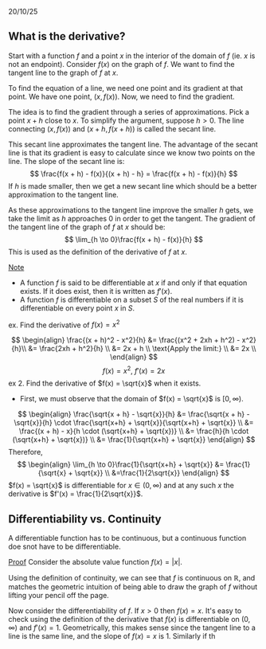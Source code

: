 20/10/25

## What is the derivative?

Start with a function $f$ and a point $x$ in the interior of the domain of $f$ (ie. $x$ is not an endpoint). Consider $f(x)$ on the graph of $f$. We want to find the tangent line to the graph of $f$ at $x$.

To find the equation of a line, we need one point and its gradient at that point. We have one point, $(x, f(x))$. Now, we need to find the gradient.

The idea is to find the gradient through a series of approximations. Pick a point $x + h$ close to $x$. To simplify the argument, suppose $h > 0$. The line connecting $(x, f(x))$ and $(x+ h, f(x + h))$ is called the secant line.

This secant line approximates the tangent line. The advantage of the secant line is that its gradient is easy to calculate since we know two points on the line. The slope of the secant line is:
$$
\frac{f(x + h) - f(x)}{(x + h) - h} = \frac{f(x + h) - f(x)}{h}
$$
If $h$ is made smaller, then we get a new secant line which should be a better approximation to the tangent line.

As these approximations to the tangent line improve the smaller $h$ gets, we take the limit as $h$ approaches 0 in order to get the tangent.
The gradient of the tangent line of the graph of $f$ at $x$ should be:
$$
\lim_{h \to 0}\frac{f(x + h) - f(x)}{h}
$$
This is used as the definition of the derivative of $f$ at $x$.

<u>Note</u>
- A function $f$ is said to be differentiable at $x$ if and only if that equation exists. If it does exist, then it is written as $f'(x)$.
- A function $f$ is differentiable on a subset $S$ of the real numbers if it is differentiable on every point $x$ in $S$.

ex.
Find the derivative of $f(x) = x^2$

$$
\begin{align}
\frac{(x + h)^2 - x^2}{h} &= \frac{(x^2 + 2xh + h^2) - x^2}{h}\\
&= \frac{2xh + h^2}{h} \\
&= 2x + h \\
\text{Apply the limit:} \\
&= 2x \\
\end{align}
$$
$$
f(x) = x^2,\ f'(x) = 2x
$$
ex 2.
Find the derivative of $f(x) = \sqrt{x}$ when it exists.
- First, we must observe that the domain of $f(x) = \sqrt{x}$ is $[0, \infty)$.

$$
\begin{align}
\frac{\sqrt{x + h} - \sqrt{x}}{h} &= \frac{\sqrt{x + h} - \sqrt{x}}{h} \cdot \frac{\sqrt{x+h} + \sqrt{x}}{\sqrt{x+h} + \sqrt{x}} \\
&= \frac{(x + h) - x}{h \cdot (\sqrt{x+h} + \sqrt{x})} \\
&= \frac{h}{h \cdot (\sqrt{x+h} + \sqrt{x})} \\
&= \frac{1}{\sqrt{x+h} + \sqrt{x}}
\end{align}
$$
Therefore,
$$
\begin{align}
\lim_{h \to 0}\frac{1}{\sqrt{x+h} + \sqrt{x}} &= \frac{1}{\sqrt{x} + \sqrt{x}} \\
&=\frac{1}{2\sqrt{x}}
\end{align}
$$
$f(x) = \sqrt{x}$ is differentiable for $x \in (0, \infty)$ and at any such $x$ the derivative is $f'(x) = \frac{1}{2\sqrt{x}}$.

## Differentiability vs. Continuity

A differentiable function has to be continuous, but a continuous function doe snot have to be differentiable.

<u>Proof</u>
Consider the absolute value function $f(x) = |x|$.

Using the definition of continuity, we can see that $f$ is continuous on $\mathbb{R}$, and matches the geometric intuition of being able to draw the graph of $f$ without lifting your pencil off the page.

Now consider the differentiability of $f$. If $x > 0$ then $f(x) = x$. It's easy to check using the definition of the derivative that $f(x)$ is differentiable on $(0, \infty)$ and $f'(x) = 1$. Geometrically, this makes sense since the tangent line to a line is the same line, and the slope of $f(x) = x$ is 1. Similarly if th